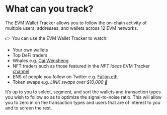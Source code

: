 # What can you track?

The EVM Wallet Tracker allows you to follow the on-chain activity of multiple users, addresses, and wallets across 12 EVM networks.

👉 You can use the EVM Wallet Tracker to watch:

* Your own wallets
* Top DeFi traders
* Whales e.g. [Cai Wensheng](https://etherscan.io/address/0x4093fbe60ab50ab79a5bd32fa2adec255372f80e)
* NFT traders such as those featured in the _NFT Ideas_ EVM Tracker [channel](https://t.me/NFTideasEVMTracker)
* ENS of people you follow on Twitter e.g. [Fallon.eth](https://twitter.com/jimmyfallon)
* Token swaps e.g. _LINK swaps over $10,000 🔑_

It’s up to you to select, segment, and sort the wallets and transaction types you wish to follow so as to optimize the signal-to-noise ratio. This will allow you to zero in on the transaction types and users that are of interest to you and to screen the rest.
